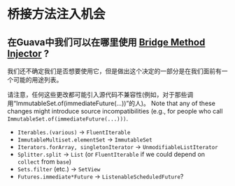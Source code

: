 # 桥接方法注入机会

## 在Guava中我们可以在哪里使用 [Bridge Method Injector](http://bridge-method-injector.infradna.com/) ?

我们还不确定我们是否想要使用它，但是做出这个决定的一部分是在我们面前有一个可能的用途列表。

请注意，任何这些更改都可能引入源代码不兼容性(例如，对于那些调用“ImmutableSet.of(immediateFuture(…))”的人)。
Note that any of these changes might introduce source incompatibilities (e.g.,
for people who call `ImmutableSet.of(immediateFuture(...)))`.

*   `Iterables.(various)` -> `FluentIterable`
*   `ImmutableMultiset.elementSet` -> `ImmutableSet`
*   `Iterators.forArray, singletonIterator` -> `UnmodifiableListIterator`
*   `Splitter.split` -> `List` (or `FluentIterable` if we could depend on
    `collect` from `base`)
*   `Sets.filter` (etc.) -> `SetView`
*   `Futures.immediate*Future` -> `ListenableScheduledFuture`?
